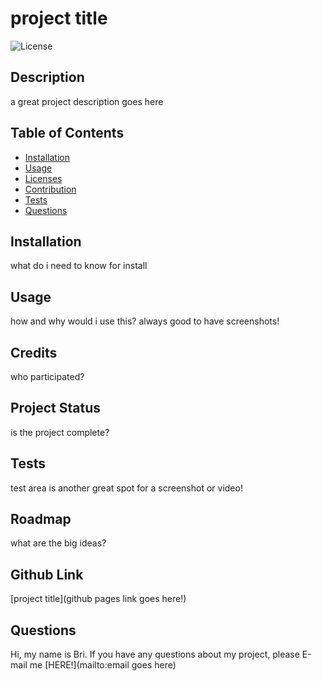 
# project title

![License](https://img.shields.io/static/v1?label=License&message="MIT&color=GREEN)

## Description
a great project description goes here

## Table of Contents
* [Installation](#installation)
* [Usage](#usage)
* [Licenses](#licenses)
* [Contribution](#contribution)
* [Tests](#tests)
* [Questions](#questions)

## Installation
what do i need to know for install

## Usage
how and why would i use this?
always good to have screenshots!

## Credits
who participated?

## Project Status
is the project complete?

## Tests
test area is another great spot for a screenshot or video!

## Roadmap
what are the big ideas?

## Github Link
[project title](github pages link goes here!)

## Questions
Hi, my name is Bri. If you have any questions about my project, please E-mail me [HERE!](mailto:email goes here)
